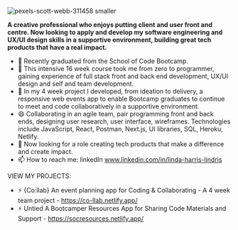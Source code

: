 ![pexels-scott-webb-311458 smaller](https://user-images.githubusercontent.com/93371648/160214314-5216bc5f-e976-49bd-95f2-ef5aaf7074fc.jpg)



**A creative professional who enjoys putting client and user front and centre. Now looking to apply and develop my software engineering and UX/UI design skills in a supportive environment, building great tech products that have a real impact.**


- 🔭 Recently graduated from the School of Code Bootcamp.
- 🌱 This intensive 16 week course took me from zero to programmer, gaining experience of full stack front and back end development, UX/UI design and self and team development.
- 👯 In my 4 week project I developed, from ideation to delivery, a responsive web events app to enable Bootcamp graduates to continue to meet and code collaboratively in a supportive environment.
- 😄 Collaborating in an agile team, pair programming front and back ends, designing user research, user interface, wireframes. Technologies include JavaScript, React, Postman, Next.js, UI libraries, SQL, Heroku, Netlify.   
- 💬 Now looking for a role creating tech products that make a difference and create impact.
- 📫 How to reach me: linkedIn www.linkedin.com/in/linda-harris-lindris

VIEW MY PROJECTS:
- ⚡ {Co:llab} An event planning app for Coding & Collaborating - A 4 week team project  - https://co-llab.netlify.app/
- ⚡ Untied A Bootcamper Resources App for Sharing Code Materials and Support  - https://socresources.netlify.app/

